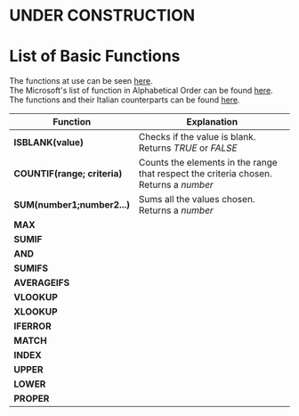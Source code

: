 # UNDER CONSTRUCTION

# List of Basic Functions

The functions at use can be seen [here](). <br>
The Microsoft's list of function in Alphabetical Order can be found [here](https://support.microsoft.com/en-us/office/excel-functions-alphabetical-b3944572-255d-4efb-bb96-c6d90033e188#bm4). <br>
The functions and their Italian counterparts can be found [here](https://www.valterborsato.it/Blog%20Posts/FUNZIONI_Excel_ITALIANO_e_INGLESEi.html).

| <b>Function<b> | <b>Explanation<b> |
|-|-|
| <b>ISBLANK(value)<b> | Checks if the value is blank. Returns _TRUE_ or _FALSE_ |
| <b>COUNTIF(range; criteria)<b> | Counts the elements in the range that respect the criteria chosen. Returns a _number_ |
| <b>SUM(number1;number2...)<b> | Sums all the values chosen. Returns a _number_ |
| <b>MAX<b> | |
| <b>SUMIF<b> | |
| <b>AND<b> | |
| <b>SUMIFS<b> | |
| <b>AVERAGEIFS<b> | |
| <b>VLOOKUP | |
| <b>XLOOKUP<b> | |
| <b>IFERROR<b> | |
| <b>MATCH<b> | |
| <b>INDEX<b> | |
| <b>UPPER<b> | |
| <b>LOWER<b> | |
| <b>PROPER<b> | |

